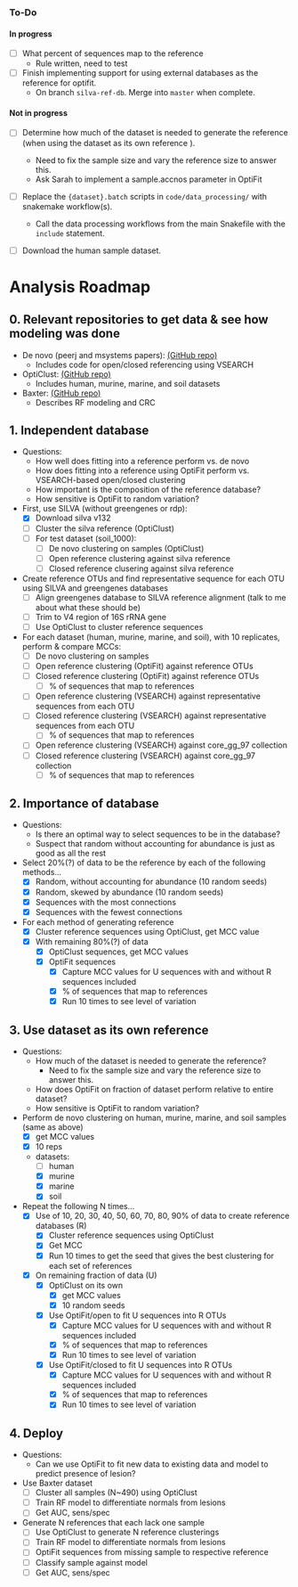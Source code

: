 ### To-Do
#### In progress
- [ ] What percent of sequences map to the reference
	- Rule written, need to test
- [ ] Finish implementing support for using external databases as the reference for optifit.
    - On branch `silva-ref-db`. Merge into `master` when complete.
    
#### Not in progress
- [ ] Determine how much of the dataset is needed to generate the reference (when using the dataset as its own reference
).
    - Need to fix the sample size and vary the reference size to answer this.
    - Ask Sarah to implement a sample.accnos parameter in OptiFit
- [ ] Replace the `{dataset}.batch` scripts in `code/data_processing/` with snakemake workflow(s).
    - Call the data processing workflows from the main Snakefile with the `include` statement.
- [ ] Download the human sample dataset.


# Analysis Roadmap

## 0. Relevant repositories to get data & see how modeling was done
* De novo (peerj and msystems papers): [(GitHub repo)](https://github.com/SchlossLab/Schloss_Cluster_PeerJ_2015)
	- Includes code for open/closed referencing using VSEARCH
* OptiClust: [(GitHub repo)](https://github.com/SchlossLab/Westcott_OptiClust_mSphere_2017)
	- Includes human, murine, marine, and soil datasets
* Baxter: [(GitHub repo)](https://github.com/SchlossLab/Baxter_glne007Modeling_GenomeMed_2015)
	- Describes RF modeling and CRC

## 1. Independent database
* Questions:
	- How well does fitting into a reference perform vs. de novo
	- How does fitting into a reference using OptiFit perform vs. VSEARCH-based open/closed clustering
	- How important is the composition of the reference database?
 	- How sensitive is OptiFit to random variation?
* First, use SILVA (without greengenes or rdp):
    - [x] Download silva v132
    - [ ] Cluster the silva reference (OptiClust)
    - [ ] For test dataset (soil_1000):
        - [ ] De novo clustering on samples (OptiClust)
        - [ ] Open reference clustering against silva reference
        - [ ] Closed reference clusering against silva reference
* Create reference OTUs and find representative sequence for each OTU using SILVA and greengenes databases
	- [ ] Align greengenes database to SILVA reference alignment (talk to me about what these should be)
	- [ ] Trim to V4 region of 16S rRNA gene
	- [ ] Use OptiClust to cluster reference sequences
* For each dataset (human, murine, marine, and soil), with 10 replicates, perform & compare MCCs:
    - [ ] De novo clustering on  samples
    - [ ] Open reference clustering (OptiFit) against reference OTUs
	- [ ] Closed reference clustering (OptiFit) against reference OTUs
    	- [ ] % of sequences that map to references
	- [ ] Open reference clustering (VSEARCH) against representative sequences from each OTU
	- [ ] Closed reference clustering (VSEARCH) against representative sequences from each OTU
    	- [ ] % of sequences that map to references
	- [ ] Open reference clustering (VSEARCH) against core_gg_97 collection
	- [ ] Closed reference clustering (VSEARCH) against core_gg_97 collection
    	- [ ] % of sequences that map to references

## 2. Importance of database
* Questions:
	- Is there an optimal way to select sequences to be in the database?
	- Suspect that random without accounting for abundance is just as good as all the rest
* Select 20%(?) of data to be the reference by each of the following methods...
	- [x] Random, without accounting for abundance (10 random seeds)
	- [x] Random, skewed by abundance (10 random seeds)
	- [x] Sequences with the most connections
	- [x] Sequences with the fewest connections
* For each method of generating reference
	- [x] Cluster reference sequences using OptiClust, get MCC value
	- [x] With remaining 80%(?) of data
		- [x] OptiClust sequences, get MCC values
		- [x] OptiFit sequences
 			- [x] Capture MCC values for U sequences with and without R sequences included
			- [x] % of sequences that map to references
			- [x] Run 10 times to see level of variation

## 3. Use dataset as its own reference
* Questions:
	- How much of the dataset is needed to generate the reference?
        - Need to fix the sample size and vary the reference size to answer this.
	- How does OptiFit on fraction of dataset perform relative to entire dataset?
	- How sensitive is OptiFit to random variation?
* Perform de novo clustering on human, murine, marine, and soil samples (same as above)
	- [x] get MCC values
	- [x] 10 reps
	- datasets:
		- [ ] human
		- [x] murine
		- [x] marine
		- [x] soil
* Repeat the following N times...
	- [x] Use of 10, 20, 30, 40, 50, 60, 70, 80, 90% of data to create reference databases (R)
		- [x] Cluster reference sequences using OptiClust
		- [x] Get MCC
		- [x] Run 10 times to get the seed that gives the best clustering for each set of references
	- [x] On remaining fraction of data (U)
		- [x] OptiClust on its own
			- [x] get MCC values
			- [x] 10 random seeds
		- [x] Use OptiFit/open to fit U sequences into R OTUs
			- [x] Capture MCC values for U sequences with and without R sequences included
			- [x] % of sequences that map to references
			- [x] Run 10 times to see level of variation
		- [x] Use OptiFit/closed to fit U sequences into R OTUs
			- [x] Capture MCC values for U sequences with and without R sequences included
			- [x] % of sequences that map to references
			- [x] Run 10 times to see level of variation

## 4. Deploy
* Questions:
	- Can we use OptiFit to fit new data to existing data and model to predict presence of lesion?
* Use Baxter dataset
	- [ ] Cluster all samples (N~490) using OptiClust
	- [ ] Train RF model to differentiate normals from lesions
	- [ ] Get AUC, sens/spec
* Generate N references that each lack one sample
	- [ ] Use OptiClust to generate N reference clusterings
	- [ ] Train RF model to differentiate normals from lesions
	- [ ] OptiFit sequences from missing sample to respective reference
	- [ ] Classify sample against model
	- [ ] Get AUC, sens/spec
